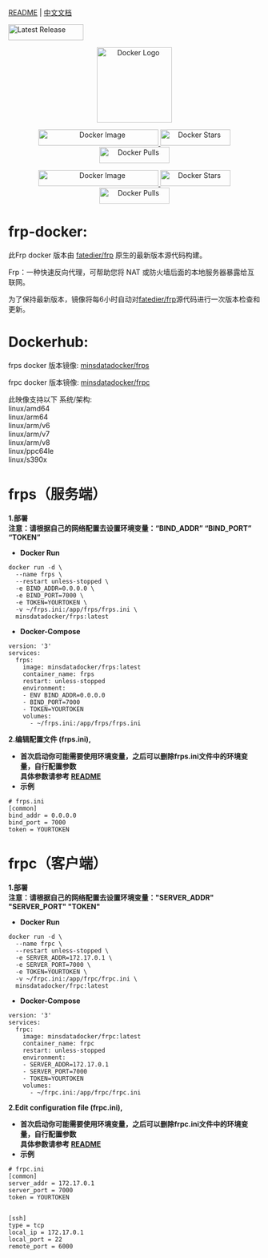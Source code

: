 [README](README.md) | [中文文档](README_zh.md)
<p align="left">
    <a href="https://github.com/minsdata/frp-docker/releases/latest" style="display: inline-block;">
        <img src="https://img.shields.io/github/release/minsdata/frp-docker.svg?style=for-the-badge&color=green" alt="Latest Release" width="150" height="32">
    </a>
</p>
<p align="center">
    <a href="https://hub.docker.com/u/minsdatadocker">
        <img src="https://cdn.iconscout.com/icon/free/png-256/docker-226091.png" alt="Docker Logo" width="150">
    </a>
</p>

<p align="center">
    <a href="https://hub.docker.com/r/minsdatadocker/frps">
        <img src="https://img.shields.io/badge/Docker%20Image-minsdatadocker%2Ffrps-blue?style=for-the-badge" alt="Docker Image" width="240" height="32">
    </a>
    <a href="https://hub.docker.com/r/minsdatadocker/frps">
        <img src="https://img.shields.io/docker/stars/minsdatadocker/frps.svg?style=for-the-badge" alt="Docker Stars" width="140" height="32">
    </a>
    <a href="https://hub.docker.com/r/minsdatadocker/frps">
        <img src="https://img.shields.io/docker/pulls/minsdatadocker/frps.svg?style=for-the-badge" alt="Docker Pulls" width="140" height="32">
    </a>
</p>

<p align="center">
    <a href="https://hub.docker.com/r/minsdatadocker/frpc">
        <img src="https://img.shields.io/badge/Docker%20Image-minsdatadocker%2Ffrpc-blue?style=for-the-badge" alt="Docker Image" width="240" height="32">
    </a>
    <a href="https://hub.docker.com/r/minsdatadocker/frpc">
        <img src="https://img.shields.io/docker/stars/minsdatadocker/frpc.svg?style=for-the-badge" alt="Docker Stars" width="140" height="32">
    </a>
    <a href="https://hub.docker.com/r/minsdatadocker/frpc">
        <img src="https://img.shields.io/docker/pulls/minsdatadocker/frpc.svg?style=for-the-badge" alt="Docker Pulls" width="140" height="32">
    </a>
</p>  
  
# frp-docker:  
此Frp docker 版本由 [fatedier/frp](https://github.com/fatedier/frp) 原生的最新版本源代码构建。  
  
Frp：一种快速反向代理，可帮助您将 NAT 或防火墙后面的本地服务器暴露给互联网。  
  
为了保持最新版本，镜像将每6小时自动对[fatedier/frp](https://github.com/fatedier/frp)源代码进行一次版本检查和更新。  
  
# Dockerhub:  
  
frps docker 版本镜像: [minsdatadocker/frps](https://hub.docker.com/r/minsdatadocker/frps)  
  
frpc docker 版本镜像: [minsdatadocker/frpc](https://hub.docker.com/r/minsdatadocker/frpc)  
  
此映像支持以下 系统/架构:  
linux/amd64  
linux/arm64  
linux/arm/v6  
linux/arm/v7  
linux/arm/v8   
linux/ppc64le  
linux/s390x  
  
# frps（服务端）  
**1.部署**  
**注意：请根据自己的网络配置去设置环境变量：“BIND_ADDR” “BIND_PORT” “TOKEN”**  
- **Docker Run**  
```
docker run -d \
  --name frps \
  --restart unless-stopped \
  -e BIND_ADDR=0.0.0.0 \
  -e BIND_PORT=7000 \
  -e TOKEN=YOURTOKEN \
  -v ~/frps.ini:/app/frps/frps.ini \
  minsdatadocker/frps:latest  
```
- **Docker-Compose**  
```
version: '3'
services:
  frps:
    image: minsdatadocker/frps:latest
    container_name: frps
    restart: unless-stopped
    environment: 
    - ENV BIND_ADDR=0.0.0.0
    - BIND_PORT=7000
    - TOKEN=YOURTOKEN
    volumes:
      - ~/frps.ini:/app/frps/frps.ini
```
**2.编辑配置文件 (frps.ini),**  
- **首次启动你可能需要使用环境变量，之后可以删除frps.ini文件中的环境变量，自行配置参数**  
**具体参数请参考 [README](https://github.com/fatedier/frp#readme)**  
- **示例**
```
# frps.ini
[common]
bind_addr = 0.0.0.0
bind_port = 7000
token = YOURTOKEN
```  
  
# frpc（客户端） 
**1.部署**  
**注意：请根据自己的网络配置去设置环境变量："SERVER_ADDR" "SERVER_PORT" "TOKEN"**  
- **Docker Run**  
```
docker run -d \
  --name frpc \
  --restart unless-stopped \
  -e SERVER_ADDR=172.17.0.1 \
  -e SERVER_PORT=7000 \
  -e TOKEN=YOURTOKEN \
  -v ~/frpc.ini:/app/frpc/frpc.ini \
  minsdatadocker/frpc:latest  
```
- **Docker-Compose**  
```
version: '3'
services:
  frpc:
    image: minsdatadocker/frpc:latest
    container_name: frpc
    restart: unless-stopped
    environment: 
    - SERVER_ADDR=172.17.0.1
    - SERVER_PORT=7000
    - TOKEN=YOURTOKEN
    volumes:
      - ~/frpc.ini:/app/frpc/frpc.ini
```
**2.Edit configuration file (frpc.ini),**  
- **首次启动你可能需要使用环境变量，之后可以删除frpc.ini文件中的环境变量，自行配置参数**  
**具体参数请参考 [README](https://github.com/fatedier/frp#readme)**  
- **示例**
```
# frpc.ini
[common]
server_addr = 172.17.0.1
server_port = 7000
token = YOURTOKEN


[ssh]
type = tcp
local_ip = 172.17.0.1
local_port = 22
remote_port = 6000
```
